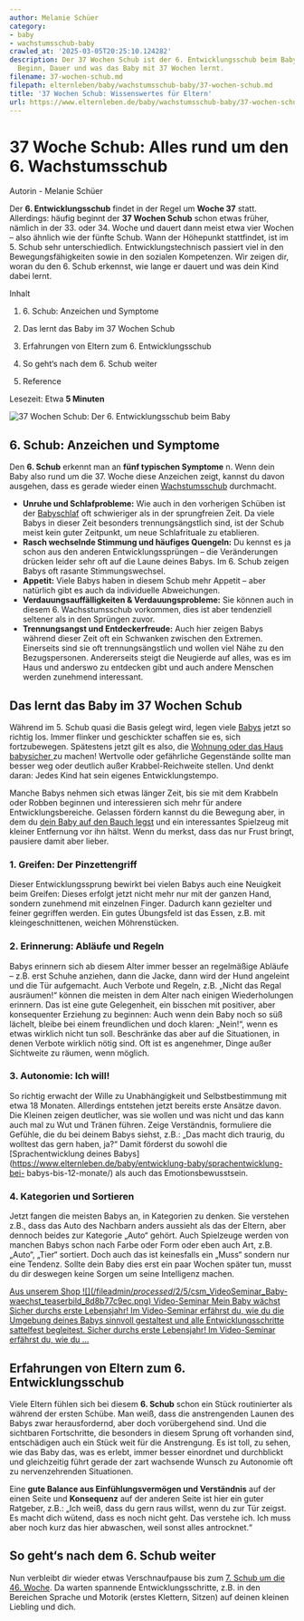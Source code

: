```yaml
---
author: Melanie Schüer
category:
- baby
- wachstumsschub-baby
crawled_at: '2025-03-05T20:25:10.124282'
description: Der 37 Wochen Schub ist der 6. Entwicklungsschub beim Baby. Alles zu
  Beginn, Dauer und was das Baby mit 37 Wochen lernt.
filename: 37-wochen-schub.md
filepath: elternleben/baby/wachstumsschub-baby/37-wochen-schub.md
title: '37 Wochen Schub: Wissenswertes für Eltern'
url: https://www.elternleben.de/baby/wachstumsschub-baby/37-wochen-schub/
---
```


#  37 Woche Schub: Alles rund um den 6. Wachstumsschub

Autorin - Melanie Schüer

Der **6\. Entwicklungsschub** findet in der Regel um **Woche 37** statt.
Allerdings: häufig beginnt der **37 Wochen Schub** schon etwas früher, nämlich
in der 33. oder 34. Woche und dauert dann meist etwa vier Wochen – also
ähnlich wie der fünfte Schub. Wann der Höhepunkt stattfindet, ist im 5. Schub
sehr unterschiedlich. Entwicklungstechnisch passiert viel in den
Bewegungsfähigkeiten sowie in den sozialen Kompetenzen. Wir zeigen dir, woran
du den 6. Schub erkennst, wie lange er dauert und was dein Kind dabei lernt.

Inhalt

1. 6\. Schub: Anzeichen und Symptome

2. Das lernt das Baby im 37 Wochen Schub

3. Erfahrungen von Eltern zum 6. Entwicklungsschub

4. So geht‘s nach dem 6. Schub weiter

5. Reference

Lesezeit: Etwa **5 Minuten**

![37 Wochen Schub: Der 6. Entwicklungsschub beim
Baby](/fileadmin/_processed_/c/b/csm_36_Wochen_Schub_Baby_cf1a06c011.jpg)

##  6\. Schub: Anzeichen und Symptome

Den **6\. Schub** erkennt man an **fünf typischen Symptome** n. Wenn dein Baby
also rund um die 37. Woche diese Anzeichen zeigt, kannst du davon ausgehen,
dass es gerade wieder einen
[Wachstumsschub](https://www.elternleben.de/baby/wachstumsschub-baby/)
durchmacht.

  * **Unruhe und Schlafprobleme:** Wie auch in den vorherigen Schüben ist der [Babyschlaf](https://www.elternleben.de/baby/babyschlaf/) oft schwieriger als in der sprungfreien Zeit. Da viele Babys in dieser Zeit besonders trennungsängstlich sind, ist der Schub meist kein guter Zeitpunkt, um neue Schlafrituale zu etablieren.
  * **Rasch wechselnde Stimmung und häufiges Quengeln:** Du kennst es ja schon aus den anderen Entwicklungssprüngen – die Veränderungen drücken leider sehr oft auf die Laune deines Babys. Im 6. Schub zeigen Babys oft rasante Stimmungswechsel.
  * **Appetit:** Viele Babys haben in diesem Schub mehr Appetit – aber natürlich gibt es auch da individuelle Abweichungen.
  * **Verdauungsauffälligkeiten & Verdauungsprobleme:** Sie können auch in diesem 6. Wachsstumsschub vorkommen, dies ist aber tendenziell seltener als in den Sprüngen zuvor.
  * **Trennungsangst und Entdeckerfreude:** Auch hier zeigen Babys während dieser Zeit oft ein Schwanken zwischen den Extremen. Einerseits sind sie oft trennungsängstlich und wollen viel Nähe zu den Bezugspersonen. Andererseits steigt die Neugierde auf alles, was es im Haus und anderswo zu entdecken gibt und auch andere Menschen werden zunehmend interessant.

##  Das lernt das Baby im 37 Wochen Schub

Während im 5. Schub quasi die Basis gelegt wird, legen viele
[Babys](https://www.elternleben.de/baby/) jetzt so richtig los. Immer flinker
und geschickter schaffen sie es, sich fortzubewegen. Spätestens jetzt gilt es
also, die [Wohnung oder das Haus babysicher
](https://www.elternleben.de/baby/wohnung-kindersicher-machen/)zu machen!
Wertvolle oder gefährliche Gegenstände sollte man besser weg oder deutlich
außer Krabbel-Reichweite stellen. Und denkt daran: Jedes Kind hat sein eigenes
Entwicklungstempo.

Manche Babys nehmen sich etwas länger Zeit, bis sie mit dem Krabbeln oder
Robben beginnen und interessieren sich mehr für andere Entwicklungsbereiche.
Gelassen fördern kannst du die Bewegung aber, in dem du [dein Baby auf den
Bauch legst](https://www.elternleben.de/baby/entwicklung-baby/bauchlage/) und
ein interessantes Spielzeug mit kleiner Entfernung vor ihn hältst. Wenn du
merkst, dass das nur Frust bringt, pausiere damit aber lieber.

### 1\. Greifen: Der Pinzettengriff

Dieser Entwicklungssprung bewirkt bei vielen Babys auch eine Neuigkeit beim
Greifen: Dieses erfolgt jetzt nicht mehr nur mit der ganzen Hand, sondern
zunehmend mit einzelnen Finger. Dadurch kann gezielter und feiner gegriffen
werden. Ein gutes Übungsfeld ist das Essen, z.B. mit kleingeschnittenen,
weichen Möhrenstücken.

### 2\. Erinnerung: Abläufe und Regeln

Babys erinnern sich ab diesem Alter immer besser an regelmäßige Abläufe – z.B.
erst Schuhe anziehen, dann die Jacke, dann wird der Hund angeleint und die Tür
aufgemacht. Auch Verbote und Regeln, z.B. „Nicht das Regal ausräumen!“ können
die meisten in dem Alter nach einigen Wiederholungen erinnern. Das ist eine
gute Gelegenheit, ein bisschen mit positiver, aber konsequenter Erziehung zu
beginnen: Auch wenn dein Baby noch so süß lächelt, bleibe bei einem
freundlichen und doch klaren: „Nein!“, wenn es etwas wirklich nicht tun soll.
Beschränke das aber auf die Situationen, in denen Verbote wirklich nötig sind.
Oft ist es angenehmer, Dinge außer Sichtweite zu räumen, wenn möglich.

### 3\. Autonomie: Ich will!

So richtig erwacht der Wille zu Unabhängigkeit und Selbstbestimmung mit etwa
18 Monaten. Allerdings entstehen jetzt bereits erste Ansätze davon. Die
Kleinen zeigen deutlicher, was sie wollen und was nicht und das kann auch mal
zu Wut und Tränen führen. Zeige Verständnis, formuliere die Gefühle, die du
bei deinem Babys siehst, z.B.: „Das macht dich traurig, du wolltest das gern
haben, ja?“ Damit förderst du sowohl die [Sprachentwicklung deines
Babys](https://www.elternleben.de/baby/entwicklung-baby/sprachentwicklung-bei-
babys-bis-12-monate/) als auch das Emotionsbewusstsein.

### 4\. Kategorien und Sortieren

Jetzt fangen die meisten Babys an, in Kategorien zu denken. Sie verstehen
z.B., dass das Auto des Nachbarn anders aussieht als das der Eltern, aber
dennoch beides zur Kategorie „Auto“ gehört. Auch Spielzeuge werden von manchen
Babys schon nach Farbe oder Form oder eben auch Art, z.B. „Auto“, „Tier“
sortiert. Doch auch das ist keinesfalls ein „Muss“ sondern nur eine Tendenz.
Sollte dein Baby dies erst ein paar Wochen später tun, musst du dir deswegen
keine Sorgen um seine Intelligenz machen.

[ Aus unserem Shop ![](/fileadmin/_processed_/2/5/csm_VideoSeminar_Baby-
waechst_teaserbild_8d8b77c9ec.png) Video-Seminar Mein Baby wächst Sicher
durchs erste Lebensjahr! Im Video-Seminar erfährst du, wie du die Umgebung
deines Babys sinnvoll gestaltest und alle Entwicklungsschritte sattelfest
begleitest. Sicher durchs erste Lebensjahr! Im Video-Seminar erfährst du, wie
du …  ](/shop/video-seminar-mein-baby-waechst/)

##  Erfahrungen von Eltern zum 6. Entwicklungsschub

Viele Eltern fühlen sich bei diesem **6\. Schub** schon ein Stück routinierter
als während der ersten Schübe. Man weiß, dass die anstrengenden Launen des
Babys zwar herausfordernd, aber doch vorübergehend sind. Und die sichtbaren
Fortschritte, die besonders in diesem Sprung oft vorhanden sind, entschädigen
auch ein Stück weit für die Anstrengung. Es ist toll, zu sehen, wie das Baby
das, was es erlebt, immer besser einordnet und durchblickt und gleichzeitig
führt gerade der zart wachsende Wunsch zu Autonomie oft zu nervenzehrenden
Situationen.

Eine **gute Balance aus Einfühlungsvermögen und Verständnis** auf der einen
Seite und **Konsequenz** auf der anderen Seite ist hier ein guter Ratgeber,
z.B.: „Ich weiß, dass du gern raus willst, wenn du zur Tür zeigst. Es macht
dich wütend, dass es noch nicht geht. Das verstehe ich. Ich muss aber noch
kurz das hier abwaschen, weil sonst alles antrocknet.“

##  So geht‘s nach dem 6. Schub weiter

Nun verbleibt dir wieder etwas Verschnaufpause bis zum [7\. Schub um die 46.
Woche](https://www.elternleben.de/baby/wachstumsschub-baby/46-wochen-schub/).
Da warten spannende Entwicklungsschritte, z.B. in den Bereichen Sprache und
Motorik (erstes Klettern, Sitzen) auf deinen kleinen Liebling und dich.

